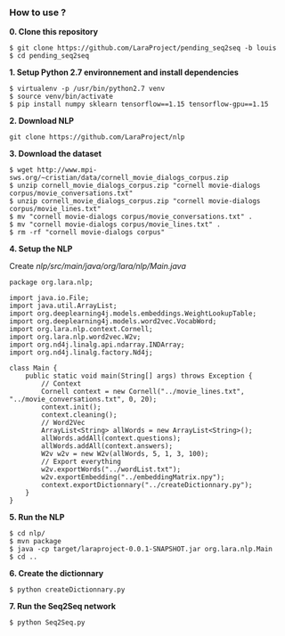 ### How to use ? ###
**0. Clone this repository**
```
$ git clone https://github.com/LaraProject/pending_seq2seq -b louis
$ cd pending_seq2seq
```
**1. Setup Python 2.7 environnement and install dependencies**
```
$ virtualenv -p /usr/bin/python2.7 venv
$ source venv/bin/activate
$ pip install numpy sklearn tensorflow==1.15 tensorflow-gpu==1.15
```
**2. Download NLP**
```
git clone https://github.com/LaraProject/nlp
```
**3. Download the dataset**
```
$ wget http://www.mpi-sws.org/~cristian/data/cornell_movie_dialogs_corpus.zip
$ unzip cornell_movie_dialogs_corpus.zip "cornell movie-dialogs corpus/movie_conversations.txt"
$ unzip cornell_movie_dialogs_corpus.zip "cornell movie-dialogs corpus/movie_lines.txt"
$ mv "cornell movie-dialogs corpus/movie_conversations.txt" .
$ mv "cornell movie-dialogs corpus/movie_lines.txt" .
$ rm -rf "cornell movie-dialogs corpus"
```
**4. Setup the NLP**

Create *nlp/src/main/java/org/lara/nlp/Main.java*

```
package org.lara.nlp;

import java.io.File;
import java.util.ArrayList;
import org.deeplearning4j.models.embeddings.WeightLookupTable;
import org.deeplearning4j.models.word2vec.VocabWord;
import org.lara.nlp.context.Cornell;
import org.lara.nlp.word2vec.W2v;
import org.nd4j.linalg.api.ndarray.INDArray;
import org.nd4j.linalg.factory.Nd4j;

class Main {
	public static void main(String[] args) throws Exception {
		// Context
		Cornell context = new Cornell("../movie_lines.txt", "../movie_conversations.txt", 0, 20);
		context.init();
		context.cleaning();
		// Word2Vec
		ArrayList<String> allWords = new ArrayList<String>();
		allWords.addAll(context.questions);
		allWords.addAll(context.answers);
		W2v w2v = new W2v(allWords, 5, 1, 3, 100);
		// Export everything
		w2v.exportWords("../wordList.txt");
		w2v.exportEmbedding("../embeddingMatrix.npy");
		context.exportDictionnary("../createDictionnary.py");
	}
}
```
**5. Run the NLP**
```
$ cd nlp/
$ mvn package
$ java -cp target/laraproject-0.0.1-SNAPSHOT.jar org.lara.nlp.Main
$ cd ..
```
**6. Create the dictionnary**
```
$ python createDictionnary.py
```
**7. Run the Seq2Seq network**
```  
$ python Seq2Seq.py
```
